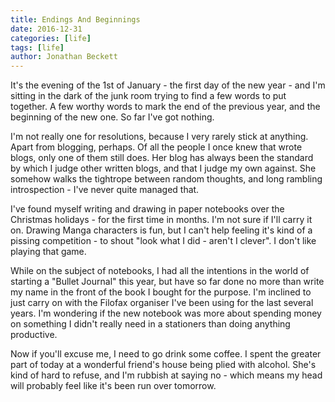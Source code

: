 ```yaml
---
title: Endings And Beginnings
date: 2016-12-31
categories: [life]
tags: [life]
author: Jonathan Beckett
---
```


It's the evening of the 1st of January - the first day of the new year - and I'm sitting in the dark of the junk room trying to find a few words to put together. A few worthy words to mark the end of the previous year, and the beginning of the new one. So far I've got nothing.

I'm not really one for resolutions, because I very rarely stick at anything. Apart from blogging, perhaps. Of all the people I once knew that wrote blogs, only one of them still does. Her blog has always been the standard by which I judge other written blogs, and that I judge my own against. She somehow walks the tightrope between random thoughts, and long rambling introspection - I've never quite managed that.

I've found myself writing and drawing in paper notebooks over the Christmas holidays - for the first time in months. I'm not sure if I'll carry it on. Drawing Manga characters is fun, but I can't help feeling it's kind of a pissing competition - to shout "look what I did - aren't I clever". I don't like playing that game.

While on the subject of notebooks, I had all the intentions in the world of starting a "Bullet Journal" this year, but have so far done no more than write my name in the front of the book I bought for the purpose. I'm inclined to just carry on with the Filofax organiser I've been using for the last several years. I'm wondering if the new notebook was more about spending money on something I didn't really need in a stationers than doing anything productive.

Now if you'll excuse me, I need to go drink some coffee. I spent the greater part of today at a wonderful friend's house being plied with alcohol. She's kind of hard to refuse, and I'm rubbish at saying no - which means my head will probably feel like it's been run over tomorrow.